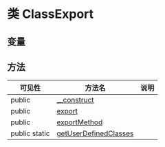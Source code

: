 #  类 ClassExport




## 变量


## 方法


| 可见性 | 方法名 | 说明 |
|--------|-------|------|
| public |[__construct](ClassExport/__construct.md) |  |
| public |[export](ClassExport/export.md) |  |
| public |[exportMethod](ClassExport/exportMethod.md) |  |
| public static|[getUserDefinedClasses](ClassExport/getUserDefinedClasses.md) |  |
